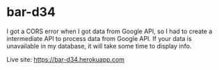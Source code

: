# bar-d34
I got a CORS error when I got data from Google API, so I had to create a intermediate API to process data from Google API. If your data is unavailable in my database, it will take some time to display info.

Live site: https://bar-d34.herokuapp.com

